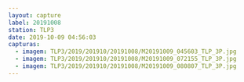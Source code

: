 ```yaml
---
layout: capture
label: 20191008
station: TLP3
date: 2019-10-09 04:56:03
capturas:
  - imagem: TLP3/2019/201910/20191008/M20191009_045603_TLP_3P.jpg
  - imagem: TLP3/2019/201910/20191008/M20191009_072155_TLP_3P.jpg
  - imagem: TLP3/2019/201910/20191008/M20191009_080807_TLP_3P.jpg
---
```

